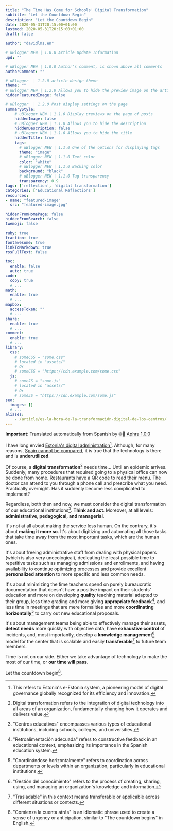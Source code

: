 ```yaml
---
title: "The Time Has Come for Schools' Digital Transformation"
subtitle: "Let the Countdown Begin"
description: "Let the Countdown Begin"
date: 2020-05-31T20:15:00+01:00
lastmod: 2020-05-31T20:15:00+01:00
draft: false

author: "davidlms.en"

# uBlogger NEW | 1.0.0 Article Update Information
upd: ""

# uBlogger NEW | 1.0.0 Author's comment, is shown above all comments
authorComment: ""

# uBlogger  | 1.2.0 article design theme
theme: ""
# uBlogger NEW | 1.2.0 Allows you to hide the preview image on the article page
hiddenFeaturedImage: false

# uBlogger  | 1.2.0 Post display settings on the page
summaryStyle:
    # uBlogger NEW | 1.1.0 Display previews on the page of posts
    hiddenImage: false
    # uBlogger NEW | 1.1.0 Allows you to hide the description
    hiddenDescription: false
    # uBlogger NEW | 1.1.0 Allows you to hide the title
    hiddenTitle: true
    tags:
      # uBlogger NEW | 1.1.0 One of the options for displaying tags
      theme: "image"
      # uBlogger NEW | 1.1.0 Text color
      color: "white"
      # uBlogger NEW | 1.1.0 Backing color
      background: "black"
      # uBlogger NEW | 1.1.0 Tag transparency
      transparency: 0.9
tags: ['reflection', 'digital transformation']
categories: ['Educational Reflections']
resources:
- name: "featured-image"
  src: "featured-image.jpg"

hiddenFromHomePage: false
hiddenFromSearch: false
twemoji: false

ruby: true
fraction: true
fontawesome: true
linkToMarkdown: true
rssFullText: false

toc:
  enable: false
  auto: true
code:
  copy: true
  # ...
math:
  enable: true
  # ...
mapbox:
  accessToken: ""
  # ...
share:
  enable: true
  # ...
comment:
  enable: true
  # ...
library:
  css:
    # someCSS = "some.css"
    # located in "assets/"
    # Or
    # someCSS = "https://cdn.example.com/some.css"
  js:
    # someJS = "some.js"
    # located in "assets/"
    # Or
    # someJS = "https://cdn.example.com/some.js"
seo:
  images: []
  # ...
aliases:
    - /article/es-la-hora-de-la-transformación-digital-de-los-centros/
---
```


**Important**: Translated automatically from Spanish by [🌐💬 Aphra 1.0.0](https://github.com/DavidLMS/aphra)

I have long envied [Estonia's digital administration](https://elpais.com/elpais/2018/04/05/eps/1522927807_984041.html)[^1]. Although, for many reasons, [Spain cannot be compared](https://analiticapublica.es/espana-no-es-estonia/), it is true that the technology is there and is **underutilized**.

Of course, a **digital transformation**[^2] needs time... Until an epidemic arrives. Suddenly, many procedures that required going to a physical office can now be done from home. Restaurants have a QR code to read their menu. The doctor can attend to you through a phone call and prescribe what you need. Practically overnight. Has it suddenly become less complicated to implement?

Regardless, both then and now, we must consider the digital transformation of our educational institutions[^3]. **Think and act**. Moreover, at all levels: **administrative, pedagogical, and managerial**.

It's not at all about making the service less human. On the contrary, it's about **making it more so**. It's about digitizing and automating all those tasks that take time away from the most important tasks, which are the human ones.

It's about freeing administrative staff from dealing with physical papers (which is also very unecological), dedicating the least possible time to repetitive tasks such as managing admissions and enrollments, and having availability to continue optimizing processes and provide excellent **personalized attention** to more specific and less common needs.

It's about minimizing the time teachers spend on purely bureaucratic documentation that doesn't have a positive impact on their students' education and more on developing **quality** teaching material adapted to their group, less time grading and more giving **appropriate feedback**[^4], and less time in meetings that are mere formalities and more **coordinating horizontally**[^5] to carry out new educational proposals.

It's about management teams being able to effectively manage their assets, **detect needs** more quickly with objective data, have **exhaustive control** of incidents, and, most importantly, develop a **knowledge management**[^6] model for the center that is scalable and easily **transferable**[^7] to future team members.

Time is not on our side. Either we take advantage of technology to make the most of our time, or **our time will pass**.

Let the countdown begin[^8].

[^1]: This refers to Estonia's e-Estonia system, a pioneering model of digital governance globally recognized for its efficiency and innovation.

[^2]: Digital transformation refers to the integration of digital technology into all areas of an organization, fundamentally changing how it operates and delivers value.

[^3]: "Centros educativos" encompasses various types of educational institutions, including schools, colleges, and universities.

[^4]: "Retroalimentación adecuada" refers to constructive feedback in an educational context, emphasizing its importance in the Spanish education system.

[^5]: "Coordinándose horizontalmente" refers to coordination across departments or levels within an organization, particularly in educational institutions.

[^6]: "Gestión del conocimiento" refers to the process of creating, sharing, using, and managing an organization's knowledge and information.

[^7]: "Trasladable" in this context means transferable or applicable across different situations or contexts.

[^8]: "Comienza la cuenta atrás" is an idiomatic phrase used to create a sense of urgency or anticipation, similar to "The countdown begins" in English.